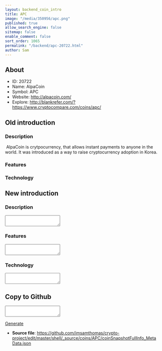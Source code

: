 ```yaml
---
layout: backend_coin_intro
title: APC
image: "/media/350956/apc.png"
published: true
allow_search_engine: false
sitemap: false
enable_comment: false
sort_order: 1065
permalink: "/backend/apc-20722.html"
author: Sam
---
```


## About

- ID: 20722
- Name: AlpaCoin
- Symbol: APC
- Website: http://alpacoin.com/
- Explore: http://blankrefer.com/?https://www.cryptocompare.com/coins/apc/


## Old introduction

### Description

<p class="textDR"> AlpaCoin is crytpocurrency, that allows instant payments to anyone in the world. It was introduced as a way to raise cryptocurrency adoption in Korea.</p>

### Features


### Technology




## New introduction


### Description
<textarea id="meta_description" name="description"></textarea>

### Features
<textarea id="meta_features" name="features"></textarea>

### Technology
<textarea id="meta_technology" name="technology"></textarea>


## Copy to Github

<textarea id="coinsnapshotfullinfo_metadata"></textarea>

<a href="#gen" onclick="generateMetaDatJson()">Generate</a>

- **Source file**: <a href="https://github.com/imsamthomas/crypto-project/edit/master/shell/_source/coins/APC/coinSnapshotFullInfo_MetaData.json">https://github.com/imsamthomas/crypto-project/edit/master/shell/_source/coins/APC/coinSnapshotFullInfo_MetaData.json</a>

